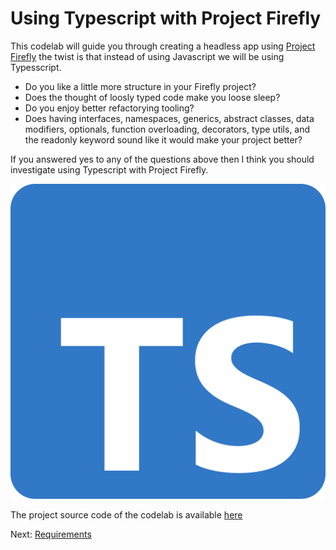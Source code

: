 # Using Typescript with Project Firefly

This codelab will guide you through creating a headless app using [Project Firefly](https://github.com/AdobeDocs/project-firefly) the twist is that instead of using Javascript we will be using Typesscript.   


- Do you like a little more structure in your Firefly project? 
- Does the thought of loosly typed code make you loose sleep?
- Do you enjoy better refactorying tooling?
- Does having interfaces, namespaces, generics, abstract classes, data modifiers, optionals, function overloading, decorators, type utils, and the readonly keyword sound like it would make your project better?    


If you answered yes to any of the questions above then I think you should investigate using Typescript with Project Firefly.      

![Typescript](lessons/assets/ts-logo-256.svg)  

The project source code of the codelab is available [here](https://github.com/AdobeDocs/adobeio-samples-typescript)


Next: [Requirements](/lessons/requirements.md)

